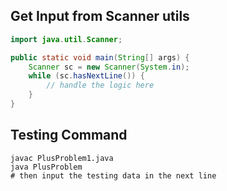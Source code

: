 ## Get Input from Scanner utils

```java
import java.util.Scanner;

public static void main(String[] args) {
    Scanner sc = new Scanner(System.in);
    while (sc.hasNextLine()) {
        // handle the logic here
    }
}


```

## Testing Command

```shell
javac PlusProblem1.java
java PlusProblem
# then input the testing data in the next line
```